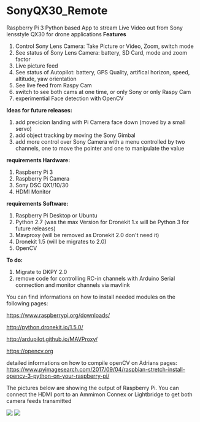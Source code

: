 # SonyQX30_Remote
Raspberry Pi 3 Python based App to stream Live Video out from Sony lensstyle QX30 for drone applications
<b>Features</b>
1. Control Sony Lens Camera: Take Picture or Video, Zoom, switch mode
2. See status of Sony Lens Camera: battery, SD Card, mode and zoom factor
3. Live picture feed
4. See status of Autopilot: battery, GPS Quality, artifical horizon, speed, altitude, yaw orientation
5. See live feed from Raspy Cam
6. switch to see both cams at one time, or only Sony or only Raspy Cam
7. experimential Face detection with OpenCV

<b>Ideas for future releases:</b>
1. add precicion landing with Pi Camera face down (moved by a small servo)
2. add object tracking by moving the Sony Gimbal
3. add more control over Sony Camera with a menu controlled by two channels, one to move the pointer and one to manipulate the value

<b>requirements Hardware:</b>
1. Raspberry Pi 3
2. Raspberry Pi Camera
3. Sony DSC QX1/10/30
4. HDMI Monitor

<b>requirements Software:</b>
1. Raspberry Pi Desktop or Ubuntu
2. Python 2.7 (was the max Version for Dronekit 1.x will be Python 3 for future releases)
3. Mavproxy (will be removed as Dronekit 2.0 don't need it)
4. Dronekit 1.5 (will be migrates to 2.0)
5. OpenCV

<b>To do:</b>
1. Migrate to DKPY 2.0
2. remove code for controlling RC-in channels with Arduino Serial connection and monitor channels via mavlink

You can find informations on how to install needed modules on the following pages:

https://www.raspberrypi.org/downloads/

http://python.dronekit.io/1.5.0/

http://ardupilot.github.io/MAVProxy/

https://opencv.org


detailed informations on how to compile openCV on Adrians pages:
https://www.pyimagesearch.com/2017/09/04/raspbian-stretch-install-opencv-3-python-on-your-raspberry-pi/

The pictures below are showing the output of Raspberry Pi. You can connect the HDMI port to an Ammimon Connex or Lightbridge to get both camera feeds transmitted

<img src="https://github.com/zendrones/SonyQX30_Remote/raw/master/Screen.jpg">
<img src="https://github.com/zendrones/SonyQX30_Remote/raw/master/aufbau.jpg">
